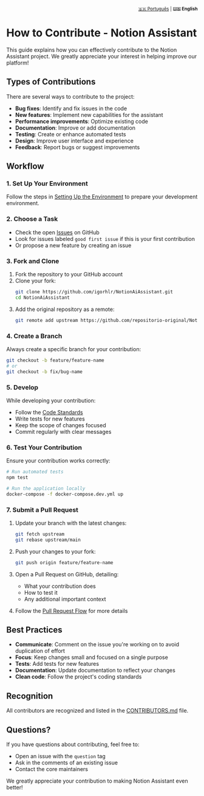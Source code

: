 <div align="right">
  <small>
    <a href="../../pt-br/03-contribuicao/00-como-contribuir.md">🇧🇷 Português</a> | 
    <strong>🇺🇸 English</strong>
  </small>
</div>

# How to Contribute - Notion Assistant

This guide explains how you can effectively contribute to the Notion Assistant project. We greatly appreciate your interest in helping improve our platform!

## Types of Contributions

There are several ways to contribute to the project:

- **Bug fixes**: Identify and fix issues in the code
- **New features**: Implement new capabilities for the assistant
- **Performance improvements**: Optimize existing code
- **Documentation**: Improve or add documentation
- **Testing**: Create or enhance automated tests
- **Design**: Improve user interface and experience
- **Feedback**: Report bugs or suggest improvements

## Workflow

### 1. Set Up Your Environment

Follow the steps in [Setting Up the Environment](../01-como-executar/00-setting-up-environment.md) to prepare your development environment.

### 2. Choose a Task

- Check the open [Issues](https://github.com/igorhlr/NotionAiAssistant/issues) on GitHub
- Look for issues labeled `good first issue` if this is your first contribution
- Or propose a new feature by creating an issue

### 3. Fork and Clone

1. Fork the repository to your GitHub account
2. Clone your fork:
   ```bash
   git clone https://github.com/igorhlr/NotionAiAssistant.git
   cd NotionAiAssistant
   ```
3. Add the original repository as a remote:
   ```bash
   git remote add upstream https://github.com/repositorio-original/NotionAiAssistant.git
   ```

### 4. Create a Branch

Always create a specific branch for your contribution:

```bash
git checkout -b feature/feature-name
# or
git checkout -b fix/bug-name
```

### 5. Develop

While developing your contribution:

- Follow the [Code Standards](./01-code-standards.md)
- Write tests for new features
- Keep the scope of changes focused
- Commit regularly with clear messages

### 6. Test Your Contribution

Ensure your contribution works correctly:

```bash
# Run automated tests
npm test

# Run the application locally
docker-compose -f docker-compose.dev.yml up
```

### 7. Submit a Pull Request

1. Update your branch with the latest changes:
   ```bash
   git fetch upstream
   git rebase upstream/main
   ```

2. Push your changes to your fork:
   ```bash
   git push origin feature/feature-name
   ```

3. Open a Pull Request on GitHub, detailing:
   - What your contribution does
   - How to test it
   - Any additional important context

4. Follow the [Pull Request Flow](./02-pr-flow.md) for more details

## Best Practices

- **Communicate**: Comment on the issue you're working on to avoid duplication of effort
- **Focus**: Keep changes small and focused on a single purpose
- **Tests**: Add tests for new features
- **Documentation**: Update documentation to reflect your changes
- **Clean code**: Follow the project's coding standards

## Recognition

All contributors are recognized and listed in the [CONTRIBUTORS.md](https://github.com/igorhlr/NotionAiAssistant/blob/main/CONTRIBUTORS.md) file.

## Questions?

If you have questions about contributing, feel free to:
- Open an issue with the `question` tag
- Ask in the comments of an existing issue
- Contact the core maintainers

We greatly appreciate your contribution to making Notion Assistant even better!